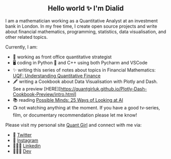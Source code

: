 
<h2 align="center">Hello world ✨ I'm Dialid </h2>

I am a mathematician working as a Quantitative Analyst at an investment bank in London. In my free time, I create open source projects and write about financial mathematics, programming, statistics, data visualisation, and other related topics.

Currently, I am:

- 🔭 working as front office quantitative strategist
- 🖥 coding in Python 🐍 and C++ using both Pycharm and VSCode
- ✨ writing this series of notes about topics in Financial Mathematics: [UQF: Understanding Quantitative Finance](https://quantgirluk.github.io/Understanding-Quantitative-Finance/intro.html)
- 🖋️ writing a Cookbook about Data Visualisation with Plotly and Dash. See a preview [HERE][https://quantgirluk.github.io/Plotly-Dash-Cookbook-Preview/intro.html]
- 📚 reading
  [Possible Minds: 25 Ways of Looking at AI](https://en.wikipedia.org/wiki/Possible_Minds)
- 📺 not watching anything at the moment. If you have a good tv-series, film, or documentary recommendation please let me know!


Please visit my personal site [Quant Girl](https://quantgirl.blog/) and connect with me via:

- 🦜 [Twitter](https://twitter.com/Quant_Girl)
- 📸 [Instagram](https://www.instagram.com/quant_girl/)
- 👩🏽‍💼 [Linkedin](https://www.linkedin.com/in/dialidsantiago/)
- 👩🏽‍💻 [Dev](https://dev.to/quantgirluk)



<!--
**quantgirluk/quantgirluk** is a ✨ _special_ ✨ repository because its `README.md` (this file) appears on your GitHub profile.


